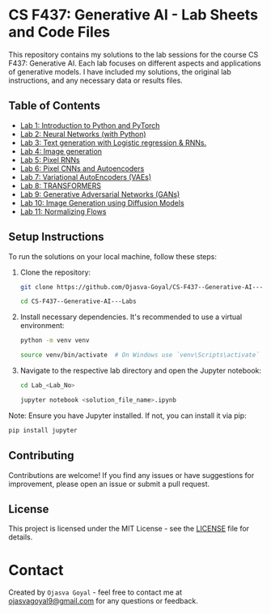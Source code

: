 # CS F437: Generative AI - Lab Sheets and Code Files
This repository contains my solutions to the lab sessions for the course CS F437: Generative AI. Each lab focuses on different aspects and applications of generative models. I have included my solutions, the original lab instructions, and any necessary data or results files.
## Table of Contents
- [Lab 1: Introduction to Python and PyTorch](Lab_1)
- [Lab 2:  Neural Networks (with Python)](Lab_2)
- [Lab 3: Text generation with Logistic regression & RNNs.](Lab_3)
- [Lab 4:  Image generation](Lab_4)
- [Lab 5: Pixel RNNs](Lab_5)
- [Lab 6: Pixel CNNs and Autoencoders](Lab_6)
- [Lab 7: Variational AutoEncoders (VAEs)](Lab_7)
- [Lab 8: TRANSFORMERS](Lab_8)
- [Lab 9: Generative Adversarial Networks (GANs)](Lab_9)
- [Lab 10: Image Generation using Diffusion Models](Lab_10)
- [Lab 11: Normalizing Flows](Lab_11)

## Setup Instructions

To run the solutions on your local machine, follow these steps:

1. Clone the repository:
   ```bash
   git clone https://github.com/Ojasva-Goyal/CS-F437--Generative-AI---Labs.git
   ```
   ``` bash
   cd CS-F437--Generative-AI---Labs
   ```
2. Install necessary dependencies. It's recommended to use a virtual environment:
   ``` bash
   python -m venv venv
   ```
   ```bash
   source venv/bin/activate  # On Windows use `venv\Scripts\activate`
   ```
3. Navigate to the respective lab directory and open the Jupyter notebook:
   ```bash
   cd Lab_<Lab_No>
   ```
   ```bash
   jupyter notebook <solution_file_name>.ipynb
   ```
  Note: Ensure you have Jupyter installed. If not, you can install it via pip:
  ```bash
  pip install jupyter
  ```


## Contributing
Contributions are welcome! If you find any issues or have suggestions for improvement, please open an issue or submit a pull request.

## License
This project is licensed under the MIT License - see the [LICENSE](LICENSE) file for details.

# Contact
Created by `Ojasva Goyal` - feel free to contact me at ojasvagoyal9@gmail.com for any questions or feedback.


